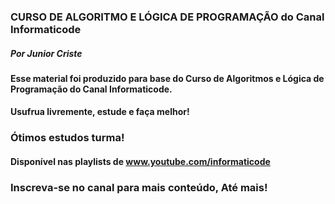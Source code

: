 ### CURSO DE ALGORITMO E LÓGICA DE PROGRAMAÇÃO do Canal Informaticode
##### _Por Junior Criste_

#### Esse material foi produzido para base do Curso de Algoritmos e Lógica de Programação do Canal Informaticode.
#### Usufrua livremente, estude e faça melhor! 
### Ótimos estudos turma!

#### Disponível nas playlists de www.youtube.com/informaticode
### Inscreva-se no canal para mais conteúdo, Até mais!

